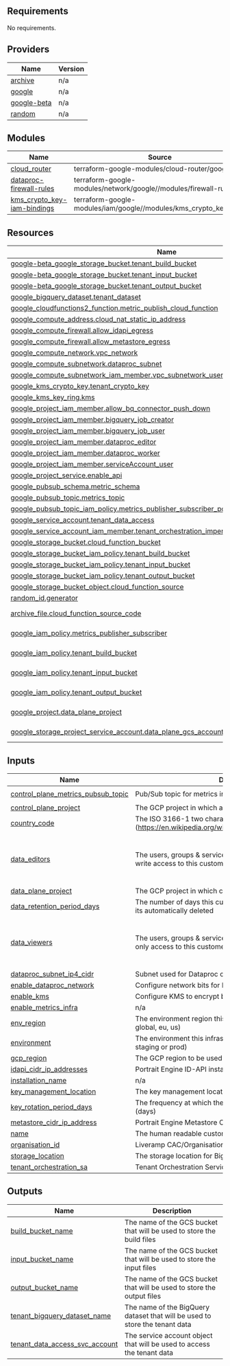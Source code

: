 ## Requirements

No requirements.

## Providers

| Name | Version |
|------|---------|
| <a name="provider_archive"></a> [archive](#provider\_archive) | n/a |
| <a name="provider_google"></a> [google](#provider\_google) | n/a |
| <a name="provider_google-beta"></a> [google-beta](#provider\_google-beta) | n/a |
| <a name="provider_random"></a> [random](#provider\_random) | n/a |

## Modules

| Name | Source | Version |
|------|--------|---------|
| <a name="module_cloud_router"></a> [cloud\_router](#module\_cloud\_router) | terraform-google-modules/cloud-router/google | ~> 6.0 |
| <a name="module_dataproc-firewall-rules"></a> [dataproc-firewall-rules](#module\_dataproc-firewall-rules) | terraform-google-modules/network/google//modules/firewall-rules | 6.0.1 |
| <a name="module_kms_crypto_key-iam-bindings"></a> [kms\_crypto\_key-iam-bindings](#module\_kms\_crypto\_key-iam-bindings) | terraform-google-modules/iam/google//modules/kms_crypto_keys_iam | n/a |

## Resources

| Name | Type |
|------|------|
| [google-beta_google_storage_bucket.tenant_build_bucket](https://registry.terraform.io/providers/hashicorp/google-beta/latest/docs/resources/google_storage_bucket) | resource |
| [google-beta_google_storage_bucket.tenant_input_bucket](https://registry.terraform.io/providers/hashicorp/google-beta/latest/docs/resources/google_storage_bucket) | resource |
| [google-beta_google_storage_bucket.tenant_output_bucket](https://registry.terraform.io/providers/hashicorp/google-beta/latest/docs/resources/google_storage_bucket) | resource |
| [google_bigquery_dataset.tenant_dataset](https://registry.terraform.io/providers/hashicorp/google/latest/docs/resources/bigquery_dataset) | resource |
| [google_cloudfunctions2_function.metric_publish_cloud_function](https://registry.terraform.io/providers/hashicorp/google/latest/docs/resources/cloudfunctions2_function) | resource |
| [google_compute_address.cloud_nat_static_ip_address](https://registry.terraform.io/providers/hashicorp/google/latest/docs/resources/compute_address) | resource |
| [google_compute_firewall.allow_idapi_egress](https://registry.terraform.io/providers/hashicorp/google/latest/docs/resources/compute_firewall) | resource |
| [google_compute_firewall.allow_metastore_egress](https://registry.terraform.io/providers/hashicorp/google/latest/docs/resources/compute_firewall) | resource |
| [google_compute_network.vpc_network](https://registry.terraform.io/providers/hashicorp/google/latest/docs/resources/compute_network) | resource |
| [google_compute_subnetwork.dataproc_subnet](https://registry.terraform.io/providers/hashicorp/google/latest/docs/resources/compute_subnetwork) | resource |
| [google_compute_subnetwork_iam_member.vpc_subnetwork_user](https://registry.terraform.io/providers/hashicorp/google/latest/docs/resources/compute_subnetwork_iam_member) | resource |
| [google_kms_crypto_key.tenant_crypto_key](https://registry.terraform.io/providers/hashicorp/google/latest/docs/resources/kms_crypto_key) | resource |
| [google_kms_key_ring.kms](https://registry.terraform.io/providers/hashicorp/google/latest/docs/resources/kms_key_ring) | resource |
| [google_project_iam_member.allow_bq_connector_push_down](https://registry.terraform.io/providers/hashicorp/google/latest/docs/resources/project_iam_member) | resource |
| [google_project_iam_member.bigquery_job_creator](https://registry.terraform.io/providers/hashicorp/google/latest/docs/resources/project_iam_member) | resource |
| [google_project_iam_member.bigquery_job_user](https://registry.terraform.io/providers/hashicorp/google/latest/docs/resources/project_iam_member) | resource |
| [google_project_iam_member.dataproc_editor](https://registry.terraform.io/providers/hashicorp/google/latest/docs/resources/project_iam_member) | resource |
| [google_project_iam_member.dataproc_worker](https://registry.terraform.io/providers/hashicorp/google/latest/docs/resources/project_iam_member) | resource |
| [google_project_iam_member.serviceAccount_user](https://registry.terraform.io/providers/hashicorp/google/latest/docs/resources/project_iam_member) | resource |
| [google_project_service.enable_api](https://registry.terraform.io/providers/hashicorp/google/latest/docs/resources/project_service) | resource |
| [google_pubsub_schema.metric_schema](https://registry.terraform.io/providers/hashicorp/google/latest/docs/resources/pubsub_schema) | resource |
| [google_pubsub_topic.metrics_topic](https://registry.terraform.io/providers/hashicorp/google/latest/docs/resources/pubsub_topic) | resource |
| [google_pubsub_topic_iam_policy.metrics_publisher_subscriber_policy](https://registry.terraform.io/providers/hashicorp/google/latest/docs/resources/pubsub_topic_iam_policy) | resource |
| [google_service_account.tenant_data_access](https://registry.terraform.io/providers/hashicorp/google/latest/docs/resources/service_account) | resource |
| [google_service_account_iam_member.tenant_orchestration_impersonate_tenant_data_access_sa](https://registry.terraform.io/providers/hashicorp/google/latest/docs/resources/service_account_iam_member) | resource |
| [google_storage_bucket.cloud_function_bucket](https://registry.terraform.io/providers/hashicorp/google/latest/docs/resources/storage_bucket) | resource |
| [google_storage_bucket_iam_policy.tenant_build_bucket](https://registry.terraform.io/providers/hashicorp/google/latest/docs/resources/storage_bucket_iam_policy) | resource |
| [google_storage_bucket_iam_policy.tenant_input_bucket](https://registry.terraform.io/providers/hashicorp/google/latest/docs/resources/storage_bucket_iam_policy) | resource |
| [google_storage_bucket_iam_policy.tenant_output_bucket](https://registry.terraform.io/providers/hashicorp/google/latest/docs/resources/storage_bucket_iam_policy) | resource |
| [google_storage_bucket_object.cloud_function_source](https://registry.terraform.io/providers/hashicorp/google/latest/docs/resources/storage_bucket_object) | resource |
| [random_id.generator](https://registry.terraform.io/providers/hashicorp/random/latest/docs/resources/id) | resource |
| [archive_file.cloud_function_source_code](https://registry.terraform.io/providers/hashicorp/archive/latest/docs/data-sources/file) | data source |
| [google_iam_policy.metrics_publisher_subscriber](https://registry.terraform.io/providers/hashicorp/google/latest/docs/data-sources/iam_policy) | data source |
| [google_iam_policy.tenant_build_bucket](https://registry.terraform.io/providers/hashicorp/google/latest/docs/data-sources/iam_policy) | data source |
| [google_iam_policy.tenant_input_bucket](https://registry.terraform.io/providers/hashicorp/google/latest/docs/data-sources/iam_policy) | data source |
| [google_iam_policy.tenant_output_bucket](https://registry.terraform.io/providers/hashicorp/google/latest/docs/data-sources/iam_policy) | data source |
| [google_project.data_plane_project](https://registry.terraform.io/providers/hashicorp/google/latest/docs/data-sources/project) | data source |
| [google_storage_project_service_account.data_plane_gcs_account](https://registry.terraform.io/providers/hashicorp/google/latest/docs/data-sources/storage_project_service_account) | data source |

## Inputs

| Name | Description | Type | Default | Required |
|------|-------------|------|---------|:--------:|
| <a name="input_control_plane_metrics_pubsub_topic"></a> [control\_plane\_metrics\_pubsub\_topic](#input\_control\_plane\_metrics\_pubsub\_topic) | Pub/Sub topic for metrics in the control Plane | `string` | `"private.identity-engine.metrics"` | no |
| <a name="input_control_plane_project"></a> [control\_plane\_project](#input\_control\_plane\_project) | The GCP project in which application will run | `string` | n/a | yes |
| <a name="input_country_code"></a> [country\_code](#input\_country\_code) | The ISO 3166-1 two character country code (https://en.wikipedia.org/wiki/List_of_ISO_3166_country_codes) | `string` | n/a | yes |
| <a name="input_data_editors"></a> [data\_editors](#input\_data\_editors) | The users, groups & service accounts that should have read & write access to this customers data | <pre>object({<br>    service_accounts = list(string)<br>    groups           = list(string)<br>    users            = list(string)<br>  })</pre> | n/a | yes |
| <a name="input_data_plane_project"></a> [data\_plane\_project](#input\_data\_plane\_project) | The GCP project in which customer data will be stored. | `string` | n/a | yes |
| <a name="input_data_retention_period_days"></a> [data\_retention\_period\_days](#input\_data\_retention\_period\_days) | The number of days this customers data will be stored before its automatically deleted | `number` | `0` | no |
| <a name="input_data_viewers"></a> [data\_viewers](#input\_data\_viewers) | The users, groups & service accounts that should have read only access to this customers data | <pre>object({<br>    service_accounts = list(string)<br>    groups           = list(string)<br>    users            = list(string)<br>  })</pre> | n/a | yes |
| <a name="input_dataproc_subnet_ip4_cidr"></a> [dataproc\_subnet\_ip4\_cidr](#input\_dataproc\_subnet\_ip4\_cidr) | Subnet used for Dataproc clusters | `string` | n/a | yes |
| <a name="input_enable_dataproc_network"></a> [enable\_dataproc\_network](#input\_enable\_dataproc\_network) | Configure network bits for Dataproc - VPC, firewall rules etc | `bool` | `true` | no |
| <a name="input_enable_kms"></a> [enable\_kms](#input\_enable\_kms) | Configure KMS to encrypt build, input and output buckets | `bool` | `true` | no |
| <a name="input_enable_metrics_infra"></a> [enable\_metrics\_infra](#input\_enable\_metrics\_infra) | n/a | `bool` | `false` | no |
| <a name="input_env_region"></a> [env\_region](#input\_env\_region) | The environment region this infrastructure is supported (eg.: global, eu, us) | `string` | n/a | yes |
| <a name="input_environment"></a> [environment](#input\_environment) | The environment this infrastructure is supported (eg.: dev, staging or prod) | `string` | n/a | yes |
| <a name="input_gcp_region"></a> [gcp\_region](#input\_gcp\_region) | The GCP region to be used | `string` | n/a | yes |
| <a name="input_idapi_cidr_ip_addresses"></a> [idapi\_cidr\_ip\_addresses](#input\_idapi\_cidr\_ip\_addresses) | Portrait Engine ID-API instance CIDR IP addresses | `list(string)` | `[]` | no |
| <a name="input_installation_name"></a> [installation\_name](#input\_installation\_name) | n/a | `string` | `"identity-engine"` | no |
| <a name="input_key_management_location"></a> [key\_management\_location](#input\_key\_management\_location) | The key management location for KMS | `string` | n/a | yes |
| <a name="input_key_rotation_period_days"></a> [key\_rotation\_period\_days](#input\_key\_rotation\_period\_days) | The frequency at which the crypto key will automatically rotate (days) | `number` | `90` | no |
| <a name="input_metastore_cidr_ip_address"></a> [metastore\_cidr\_ip\_address](#input\_metastore\_cidr\_ip\_address) | Portrait Engine Metastore CloudSQL instance CIDR IP address | `string` | n/a | yes |
| <a name="input_name"></a> [name](#input\_name) | The human readable customer name | `string` | n/a | yes |
| <a name="input_organisation_id"></a> [organisation\_id](#input\_organisation\_id) | Liveramp CAC/Organisation-id | `string` | n/a | yes |
| <a name="input_storage_location"></a> [storage\_location](#input\_storage\_location) | The storage location for BigQuery and GCS. | `string` | n/a | yes |
| <a name="input_tenant_orchestration_sa"></a> [tenant\_orchestration\_sa](#input\_tenant\_orchestration\_sa) | Tenant Orchestration ServiceAccount for remote execution | `string` | n/a | yes |

## Outputs

| Name | Description |
|------|-------------|
| <a name="output_build_bucket_name"></a> [build\_bucket\_name](#output\_build\_bucket\_name) | The name of the GCS bucket that will be used to store the build files |
| <a name="output_input_bucket_name"></a> [input\_bucket\_name](#output\_input\_bucket\_name) | The name of the GCS bucket that will be used to store the input files |
| <a name="output_output_bucket_name"></a> [output\_bucket\_name](#output\_output\_bucket\_name) | The name of the GCS bucket that will be used to store the output files |
| <a name="output_tenant_bigquery_dataset_name"></a> [tenant\_bigquery\_dataset\_name](#output\_tenant\_bigquery\_dataset\_name) | The name of the BigQuery dataset that will be used to store the tenant data |
| <a name="output_tenant_data_access_svc_account"></a> [tenant\_data\_access\_svc\_account](#output\_tenant\_data\_access\_svc\_account) | The service account object that will be used to access the tenant data |
